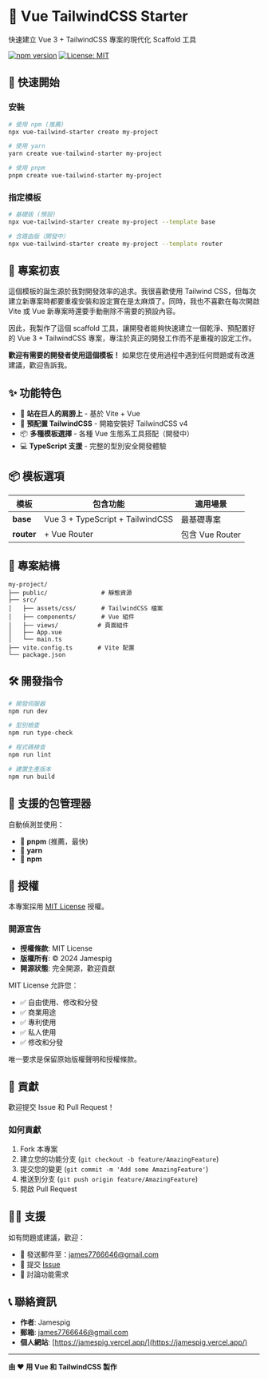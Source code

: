 # 🎨 Vue TailwindCSS Starter

快速建立 Vue 3 + TailwindCSS 專案的現代化 Scaffold 工具

[![npm version](https://badge.fury.io/js/vue-tailwind-starter.svg)](https://badge.fury.io/js/vue-tailwind-starter)
[![License: MIT](https://img.shields.io/badge/License-MIT-yellow.svg)](https://opensource.org/licenses/MIT)

## 🚀 快速開始

### 安裝

```bash
# 使用 npm (推薦)
npx vue-tailwind-starter create my-project

# 使用 yarn
yarn create vue-tailwind-starter my-project

# 使用 pnpm
pnpm create vue-tailwind-starter my-project
```

### 指定模板

```bash
# 基礎版 (預設)
npx vue-tailwind-starter create my-project --template base

# 含路由版（開發中）
npx vue-tailwind-starter create my-project --template router
```

## 🎯 專案初衷

這個模板的誕生源於我對開發效率的追求。我很喜歡使用 Tailwind CSS，但每次建立新專案時都要重複安裝和設定實在是太麻煩了。同時，我也不喜歡在每次開啟 Vite 或 Vue 新專案時還要手動刪除不需要的預設內容。

因此，我製作了這個 scaffold 工具，讓開發者能夠快速建立一個乾淨、預配置好的 Vue 3 + TailwindCSS 專案，專注於真正的開發工作而不是重複的設定工作。

**歡迎有需要的開發者使用這個模板！** 如果您在使用過程中遇到任何問題或有改進建議，歡迎告訴我。

## ✨ 功能特色

- 🚀 **站在巨人的肩膀上** - 基於 Vite + Vue
- 🎨 **預配置 TailwindCSS** - 開箱安裝好 TailwindCSS v4
- 📦 **多種模板選擇** - 各種 Vue 生態系工具搭配（開發中）
- 💻 **TypeScript 支援** - 完整的型別安全開發體驗

## 📦 模板選項

| 模板       | 包含功能                         | 適用場景        |
| ---------- | -------------------------------- | --------------- |
| **base**   | Vue 3 + TypeScript + TailwindCSS | 最基礎專案      |
| **router** | + Vue Router                     | 包含 Vue Router |

## 📁 專案結構

```
my-project/
├── public/               # 靜態資源
├── src/
│   ├── assets/css/       # TailwindCSS 檔案
│   ├── components/       # Vue 組件
│   ├── views/           # 頁面組件
│   ├── App.vue
│   └── main.ts
├── vite.config.ts       # Vite 配置
└── package.json
```

## 🛠️ 開發指令

```bash
# 開發伺服器
npm run dev

# 型別檢查
npm run type-check

# 程式碼檢查
npm run lint

# 建置生產版本
npm run build
```

## 🤝 支援的包管理器

自動偵測並使用：

- 🥇 **pnpm** (推薦，最快)
- 🥈 **yarn**
- 🥉 **npm**

## 📄 授權

本專案採用 [MIT License](LICENSE) 授權。

### 開源宣告

- **授權條款**: MIT License
- **版權所有**: © 2024 Jamespig
- **開源狀態**: 完全開源，歡迎貢獻

MIT License 允許您：

- ✅ 自由使用、修改和分發
- ✅ 商業用途
- ✅ 專利使用
- ✅ 私人使用
- ✅ 修改和分發

唯一要求是保留原始版權聲明和授權條款。

## 🤝 貢獻

歡迎提交 Issue 和 Pull Request！

### 如何貢獻

1. Fork 本專案
2. 建立您的功能分支 (`git checkout -b feature/AmazingFeature`)
3. 提交您的變更 (`git commit -m 'Add some AmazingFeature'`)
4. 推送到分支 (`git push origin feature/AmazingFeature`)
5. 開啟 Pull Request

## 🙋‍♂️ 支援

如有問題或建議，歡迎：

- 📧 發送郵件至：james7766646@gmail.com
- 🐛 提交 [Issue](https://github.com/jamespig/vue3-project-template/issues)
- 💬 討論功能需求

## 📞 聯絡資訊

- **作者**: Jamespig
- **郵箱**: james7766646@gmail.com
- **個人網站**: [https://jamespig.vercel.app/](https://jamespig.vercel.app/)

---

**由 ❤️ 用 Vue 和 TailwindCSS 製作**
